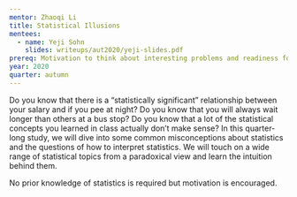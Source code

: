 ```yaml
---
mentor: Zhaoqi Li
title: Statistical Illusions
mentees:
  - name: Yeji Sohn
    slides: writeups/aut2020/yeji-slides.pdf
prereq: Motivation to think about interesting problems and readiness for the brain to be teased. Some mathematical maturity would be beneficial.
year: 2020
quarter: autumn
---
```

Do you know that there is a “statistically significant” relationship between your salary and if you pee at night? Do you know that you will always wait longer than others at a bus stop? Do you know that a lot of the statistical concepts you learned in class actually don’t make sense? In this quarter-long study, we will dive into some common misconceptions about statistics and the questions of how to interpret statistics. We will touch on a wide range of statistical topics from a paradoxical view and learn the intuition behind them.

No prior knowledge of statistics is required but motivation is encouraged.